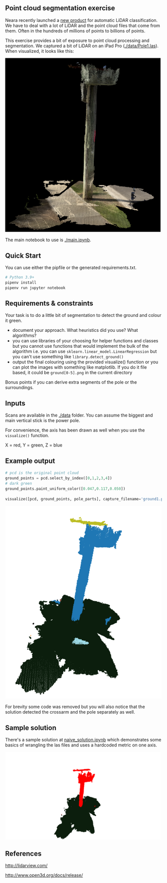 ## Point cloud segmentation exercise

Neara recently launched a [new product](https://www.neara.com/revolutionary-automated-lidar-classification/) for automatic LiDAR classification. We have to deal with a lot of LiDAR and the point cloud files that come from them. Often in the hundreds of millions of points to billions of points.

This exercise provides a bit of exposure to point cloud processing and segmentation. We captured a bit of LiDAR on an iPad Pro ([./data/Pole1.las](./Pole.las)). When visualized, it looks like this:


<img src="./data/Pole1.png" width="500"/>

The main notebook to use is [./main.ipynb](./main.ipynb).

## Quick Start
You can use either the pipfile or the generated requirements.txt.
```bash
# Python 3.9+
pipenv install
pipenv run jupyter notebook
```

## Requirements & constraints
Your task is to do a little bit of segmentation to detect the ground and colour it green.

- document your approach. What heuristics did you use? What algorithms?
- you can use libraries of your choosing for helper functions and classes but you cannot use functions that would implement the bulk of the algorithm i.e. you can use `sklearn.linear_model.LinearRegression` but you can't use something like `library.detect_ground()`
- output the final colouring using the provided visualize() function or you can plot the images with something like matplotlib. If you do it file based, it could be `ground[0-5].png` in the current directory

Bonus points if you can derive extra segments of the pole or the surroundings.

## Inputs
Scans are available in the [./data](./data/) folder. You can assume the biggest and main vertical stick is the power pole.

For convenience, the axis has been drawn as well when you use the `visualize()` function.

X = red, Y = green, Z = blue


## Example output
```python
# pcd is the original point cloud
ground_points = pcd.select_by_index([0,1,2,3,4])
# dark green
ground_points.paint_uniform_color([0.047,0.117,0.050])       

visualize([pcd, ground_points, pole_parts], capture_filename='ground1.png')
```

![ground pointcloud](./ground1.png)

For brevity some code was removed but you will also notice that the solution detected the crossarm and the pole separately as well.

## Sample solution
There's a sample solution at [naive_solution.ipynb](./naive_solution.ipynb) which demonstrates some basics of wrangling the las files and uses a hardcoded metric on one axis.

<img src="naive_solution.png" width="500"/>

## References

http://lidarview.com/

http://www.open3d.org/docs/release/